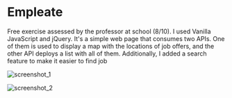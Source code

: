 # Empleate
Free exercise assessed by the professor at school (8/10). I used Vanilla JavaScript and jQuery. It's a simple web page that consumes two APIs. One of them is used to display a map with the locations of job offers, and the other API deploys a list with all of them. Additionally, I added a search feature to make it easier to find job

![screenshot_1](https://github.com/miguelariasdev/Empleate/assets/73453206/5b4e5945-2bd1-410a-a1b5-2df22531fe77)

![screenshot_2](https://github.com/miguelariasdev/Empleate/assets/73453206/6767ae64-280b-4879-9633-33b5e66e3c70)
